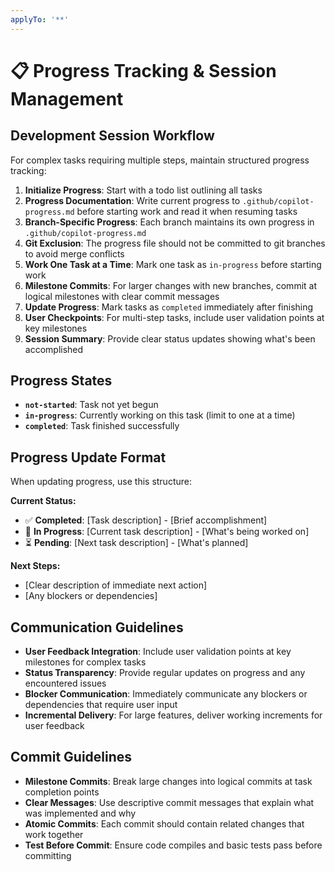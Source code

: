 ```yaml
---
applyTo: '**'
---
```

# 📋 Progress Tracking & Session Management

## Development Session Workflow
For complex tasks requiring multiple steps, maintain structured progress tracking:

1. **Initialize Progress**: Start with a todo list outlining all tasks
2. **Progress Documentation**: Write current progress to `.github/copilot-progress.md` before starting work and read it when resuming tasks
3. **Branch-Specific Progress**: Each branch maintains its own progress in `.github/copilot-progress.md`
4. **Git Exclusion**: The progress file should not be committed to git branches to avoid merge conflicts
5. **Work One Task at a Time**: Mark one task as `in-progress` before starting work
6. **Milestone Commits**: For larger changes with new branches, commit at logical milestones with clear commit messages
7. **Update Progress**: Mark tasks as `completed` immediately after finishing
8. **User Checkpoints**: For multi-step tasks, include user validation points at key milestones
9. **Session Summary**: Provide clear status updates showing what's been accomplished

## Progress States
- **`not-started`**: Task not yet begun
- **`in-progress`**: Currently working on this task (limit to one at a time)
- **`completed`**: Task finished successfully

## Progress Update Format
When updating progress, use this structure:

**Current Status:**
- ✅ **Completed**: [Task description] - [Brief accomplishment]
- 🔄 **In Progress**: [Current task description] - [What's being worked on]
- ⏳ **Pending**: [Next task description] - [What's planned]

**Next Steps:**
- [Clear description of immediate next action]
- [Any blockers or dependencies]

## Communication Guidelines
- **User Feedback Integration**: Include user validation points at key milestones for complex tasks
- **Status Transparency**: Provide regular updates on progress and any encountered issues
- **Blocker Communication**: Immediately communicate any blockers or dependencies that require user input
- **Incremental Delivery**: For large features, deliver working increments for user feedback

## Commit Guidelines
- **Milestone Commits**: Break large changes into logical commits at task completion points
- **Clear Messages**: Use descriptive commit messages that explain what was implemented and why
- **Atomic Commits**: Each commit should contain related changes that work together
- **Test Before Commit**: Ensure code compiles and basic tests pass before committing